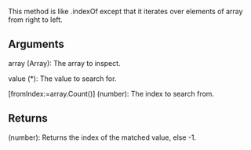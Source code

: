 This method is like .indexOf except that it iterates over elements of array from right to left.


## Arguments
array (Array): The array to inspect.

value (*): The value to search for.

[fromIndex:=array.Count()] (number): The index to search from.


## Returns
(number): Returns the index of the matched value, else -1.
